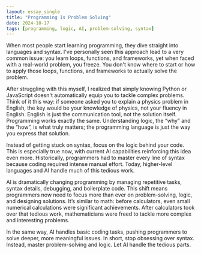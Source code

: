 ```yaml
---
layout: essay_single
title: "Programming Is Problem Solving"
date: 2024-10-17
tags: [programming, logic, AI, problem-solving, syntax]
---
```


When most people start learning programming, they dive straight into languages and syntax. I've personally seen this approach lead to a very common issue: you learn loops, functions, and frameworks, yet when faced with a real-world problem, you freeze. You don't know where to start or how to apply those loops, functions, and frameworks to actually solve the problem.

After struggling with this myself, I realized that simply knowing Python or JavaScript doesn't automatically equip you to tackle complex problems. Think of it this way: if someone asked you to explain a physics problem in English, the key would be your knowledge of physics, not your fluency in English. English is just the communication tool, not the solution itself. Programming works exactly the same. Understanding logic, the “why” and the “how”, is what truly matters; the programming language is just the way you express that solution.

Instead of getting stuck on syntax, focus on the logic behind your code. This is especially true now, with current AI capabilities reinforcing this idea even more. Historically, programmers had to master every line of syntax because coding required intense manual effort. Today, higher-level languages and AI handle much of this tedious work.

AI is dramatically changing programming by managing repetitive tasks, syntax details, debugging, and boilerplate code. This shift means programmers now need to focus more than ever on problem-solving, logic, and designing solutions. It’s similar to math: before calculators, even small numerical calculations were significant achievements. After calculators took over that tedious work, mathematicians were freed to tackle more complex and interesting problems.

In the same way, AI handles basic coding tasks, pushing programmers to solve deeper, more meaningful issues. In short, stop obsessing over syntax. Instead, master problem-solving and logic. Let AI handle the tedious parts.